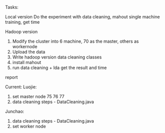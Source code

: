 Tasks:

Local version
Do the experiment with data cleaning, mahout single machine training, get time

Hadoop version

1. Modify the cluster into 6 machine, 70 as the master, others as workernode
2. Upload the data
3. Write hadoop version data cleaning classes
4. install mahout
5. run data cleaning + lda get the result and time

report

Current:
Luojie: 

1. set master node 75 76 77
2. data cleaning steps - DataCleaning.java

Junchao:

1. data cleaning steps - DataCleaning.java
2. set worker node
